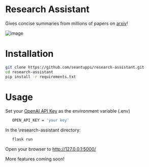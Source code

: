 # Research Assistant

Gives concise summaries from millions of papers on [arxiv](https://arxiv.org/)!


![image](https://github.com/user-attachments/assets/1f4b54c5-6bbe-4b60-b3bc-a34d057ed891)


# Installation
   ```bash
   git clone https://github.com/seantupps/research-assistant.git
   cd research-assistant
   pip install -r requirements.txt
```

# Usage
Set your [OpenAI API Key](https://platform.openai.com/api-keys) as the environment variable (.env)

```bash
   OPEN_API_KEY = 'your key'
```
In the \research-assistant directory:

```bash
   flask run
```
Open your browser to http://127.0.0.1:5000/

More features coming soon!
